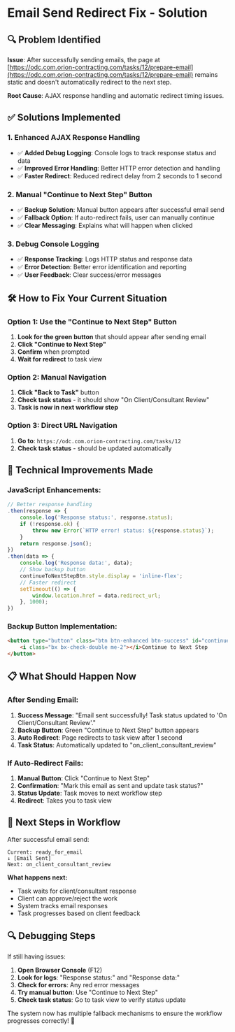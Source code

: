 # Email Send Redirect Fix - Solution

## 🔍 **Problem Identified**

**Issue**: After successfully sending emails, the page at [https://odc.com.orion-contracting.com/tasks/12/prepare-email](https://odc.com.orion-contracting.com/tasks/12/prepare-email) remains static and doesn't automatically redirect to the next step.

**Root Cause**: AJAX response handling and automatic redirect timing issues.

## ✅ **Solutions Implemented**

### 1. **Enhanced AJAX Response Handling**
- ✅ **Added Debug Logging**: Console logs to track response status and data
- ✅ **Improved Error Handling**: Better HTTP error detection and handling
- ✅ **Faster Redirect**: Reduced redirect delay from 2 seconds to 1 second

### 2. **Manual "Continue to Next Step" Button**
- ✅ **Backup Solution**: Manual button appears after successful email send
- ✅ **Fallback Option**: If auto-redirect fails, user can manually continue
- ✅ **Clear Messaging**: Explains what will happen when clicked

### 3. **Debug Console Logging**
- ✅ **Response Tracking**: Logs HTTP status and response data
- ✅ **Error Detection**: Better error identification and reporting
- ✅ **User Feedback**: Clear success/error messages

## 🛠️ **How to Fix Your Current Situation**

### **Option 1: Use the "Continue to Next Step" Button**
1. **Look for the green button** that should appear after sending email
2. **Click "Continue to Next Step"** 
3. **Confirm** when prompted
4. **Wait for redirect** to task view

### **Option 2: Manual Navigation**
1. **Click "Back to Task"** button
2. **Check task status** - it should show "On Client/Consultant Review"
3. **Task is now in next workflow step**

### **Option 3: Direct URL Navigation**
1. **Go to**: `https://odc.com.orion-contracting.com/tasks/12`
2. **Check task status** - should be updated automatically

## 🔧 **Technical Improvements Made**

### **JavaScript Enhancements:**
```javascript
// Better response handling
.then(response => {
    console.log('Response status:', response.status);
    if (!response.ok) {
        throw new Error(`HTTP error! status: ${response.status}`);
    }
    return response.json();
})
.then(data => {
    console.log('Response data:', data);
    // Show backup button
    continueToNextStepBtn.style.display = 'inline-flex';
    // Faster redirect
    setTimeout(() => {
        window.location.href = data.redirect_url;
    }, 1000);
})
```

### **Backup Button Implementation:**
```html
<button type="button" class="btn btn-enhanced btn-success" id="continueToNextStepBtn" style="display: none;">
    <i class="bx bx-check-double me-2"></i>Continue to Next Step
</button>
```

## 📋 **What Should Happen Now**

### **After Sending Email:**
1. **Success Message**: "Email sent successfully! Task status updated to 'On Client/Consultant Review'."
2. **Backup Button**: Green "Continue to Next Step" button appears
3. **Auto Redirect**: Page redirects to task view after 1 second
4. **Task Status**: Automatically updated to "on_client_consultant_review"

### **If Auto-Redirect Fails:**
1. **Manual Button**: Click "Continue to Next Step"
2. **Confirmation**: "Mark this email as sent and update task status?"
3. **Status Update**: Task moves to next workflow step
4. **Redirect**: Takes you to task view

## 🚀 **Next Steps in Workflow**

After successful email send:
```
Current: ready_for_email
↓ [Email Sent]
Next: on_client_consultant_review
```

**What happens next:**
- Task waits for client/consultant response
- Client can approve/reject the work
- System tracks email responses
- Task progresses based on client feedback

## 🔍 **Debugging Steps**

If still having issues:

1. **Open Browser Console** (F12)
2. **Look for logs**: "Response status:" and "Response data:"
3. **Check for errors**: Any red error messages
4. **Try manual button**: Use "Continue to Next Step"
5. **Check task status**: Go to task view to verify status update

The system now has multiple fallback mechanisms to ensure the workflow progresses correctly! 🎉
